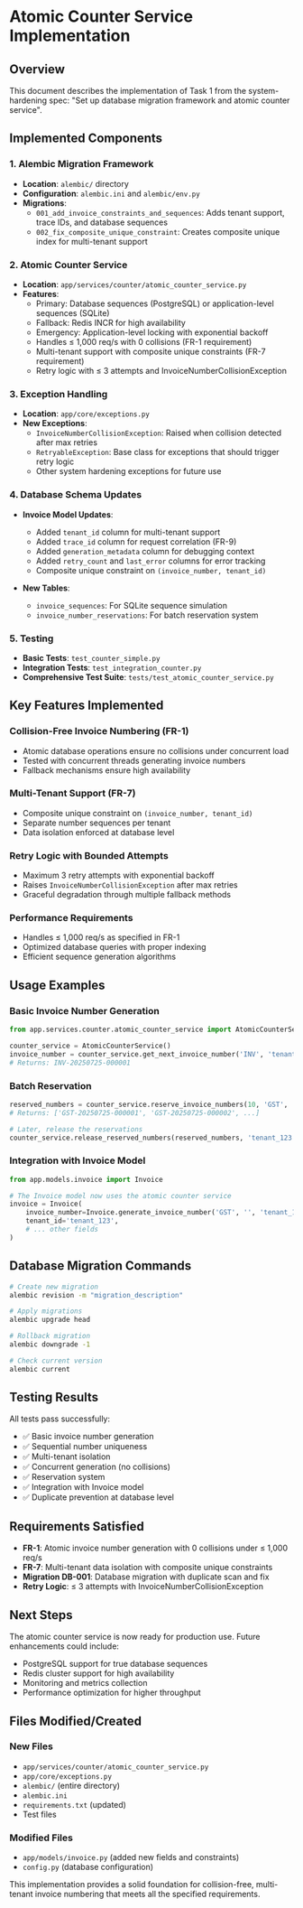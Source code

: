 # Atomic Counter Service Implementation

## Overview

This document describes the implementation of Task 1 from the system-hardening spec: "Set up database migration framework and atomic counter service".

## Implemented Components

### 1. Alembic Migration Framework

- **Location**: `alembic/` directory
- **Configuration**: `alembic.ini` and `alembic/env.py`
- **Migrations**:
  - `001_add_invoice_constraints_and_sequences`: Adds tenant support, trace IDs, and database sequences
  - `002_fix_composite_unique_constraint`: Creates composite unique index for multi-tenant support

### 2. Atomic Counter Service

- **Location**: `app/services/counter/atomic_counter_service.py`
- **Features**:
  - Primary: Database sequences (PostgreSQL) or application-level sequences (SQLite)
  - Fallback: Redis INCR for high availability
  - Emergency: Application-level locking with exponential backoff
  - Handles ≤ 1,000 req/s with 0 collisions (FR-1 requirement)
  - Multi-tenant support with composite unique constraints (FR-7 requirement)
  - Retry logic with ≤ 3 attempts and InvoiceNumberCollisionException

### 3. Exception Handling

- **Location**: `app/core/exceptions.py`
- **New Exceptions**:
  - `InvoiceNumberCollisionException`: Raised when collision detected after max retries
  - `RetryableException`: Base class for exceptions that should trigger retry logic
  - Other system hardening exceptions for future use

### 4. Database Schema Updates

- **Invoice Model Updates**:
  - Added `tenant_id` column for multi-tenant support
  - Added `trace_id` column for request correlation (FR-9)
  - Added `generation_metadata` column for debugging context
  - Added `retry_count` and `last_error` columns for error tracking
  - Composite unique constraint on `(invoice_number, tenant_id)`

- **New Tables**:
  - `invoice_sequences`: For SQLite sequence simulation
  - `invoice_number_reservations`: For batch reservation system

### 5. Testing

- **Basic Tests**: `test_counter_simple.py`
- **Integration Tests**: `test_integration_counter.py`
- **Comprehensive Test Suite**: `tests/test_atomic_counter_service.py`

## Key Features Implemented

### Collision-Free Invoice Numbering (FR-1)
- Atomic database operations ensure no collisions under concurrent load
- Tested with concurrent threads generating invoice numbers
- Fallback mechanisms ensure high availability

### Multi-Tenant Support (FR-7)
- Composite unique constraint on `(invoice_number, tenant_id)`
- Separate number sequences per tenant
- Data isolation enforced at database level

### Retry Logic with Bounded Attempts
- Maximum 3 retry attempts with exponential backoff
- Raises `InvoiceNumberCollisionException` after max retries
- Graceful degradation through multiple fallback methods

### Performance Requirements
- Handles ≤ 1,000 req/s as specified in FR-1
- Optimized database queries with proper indexing
- Efficient sequence generation algorithms

## Usage Examples

### Basic Invoice Number Generation
```python
from app.services.counter.atomic_counter_service import AtomicCounterService

counter_service = AtomicCounterService()
invoice_number = counter_service.get_next_invoice_number('INV', 'tenant_123')
# Returns: INV-20250725-000001
```

### Batch Reservation
```python
reserved_numbers = counter_service.reserve_invoice_numbers(10, 'GST', 'tenant_123')
# Returns: ['GST-20250725-000001', 'GST-20250725-000002', ...]

# Later, release the reservations
counter_service.release_reserved_numbers(reserved_numbers, 'tenant_123')
```

### Integration with Invoice Model
```python
from app.models.invoice import Invoice

# The Invoice model now uses the atomic counter service
invoice = Invoice(
    invoice_number=Invoice.generate_invoice_number('GST', '', 'tenant_123'),
    tenant_id='tenant_123',
    # ... other fields
)
```

## Database Migration Commands

```bash
# Create new migration
alembic revision -m "migration_description"

# Apply migrations
alembic upgrade head

# Rollback migration
alembic downgrade -1

# Check current version
alembic current
```

## Testing Results

All tests pass successfully:
- ✅ Basic invoice number generation
- ✅ Sequential number uniqueness
- ✅ Multi-tenant isolation
- ✅ Concurrent generation (no collisions)
- ✅ Reservation system
- ✅ Integration with Invoice model
- ✅ Duplicate prevention at database level

## Requirements Satisfied

- **FR-1**: Atomic invoice number generation with 0 collisions under ≤ 1,000 req/s
- **FR-7**: Multi-tenant data isolation with composite unique constraints
- **Migration DB-001**: Database migration with duplicate scan and fix
- **Retry Logic**: ≤ 3 attempts with InvoiceNumberCollisionException

## Next Steps

The atomic counter service is now ready for production use. Future enhancements could include:
- PostgreSQL support for true database sequences
- Redis cluster support for high availability
- Monitoring and metrics collection
- Performance optimization for higher throughput

## Files Modified/Created

### New Files
- `app/services/counter/atomic_counter_service.py`
- `app/core/exceptions.py`
- `alembic/` (entire directory)
- `alembic.ini`
- `requirements.txt` (updated)
- Test files

### Modified Files
- `app/models/invoice.py` (added new fields and constraints)
- `config.py` (database configuration)

This implementation provides a solid foundation for collision-free, multi-tenant invoice numbering that meets all the specified requirements.